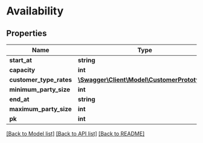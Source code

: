 # Availability

## Properties
Name | Type | Description | Notes
------------ | ------------- | ------------- | -------------
**start_at** | **string** |  | [optional] 
**capacity** | **int** |  | [optional] 
**customer_type_rates** | [**\Swagger\Client\Model\CustomerPrototype[]**](CustomerPrototype.md) |  | [optional] 
**minimum_party_size** | **int** |  | [optional] 
**end_at** | **string** |  | [optional] 
**maximum_party_size** | **int** |  | [optional] 
**pk** | **int** |  | [optional] 

[[Back to Model list]](../../README.md#documentation-for-models) [[Back to API list]](../../README.md#documentation-for-api-endpoints) [[Back to README]](../../README.md)

